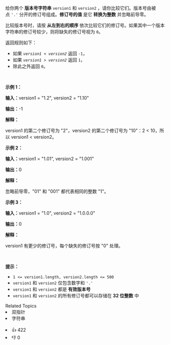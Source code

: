 <p>给你两个 <strong>版本号字符串</strong>&nbsp;<code>version1</code> 和 <code>version2</code> ，请你比较它们。版本号由被点&nbsp;<code>'.'</code> 分开的修订号组成。<strong>修订号的值</strong> 是它 <strong>转换为整数</strong> 并忽略前导零。</p>

<p>比较版本号时，请按 <strong>从左到右的顺序</strong> 依次比较它们的修订号。如果其中一个版本字符串的修订号较少，则将缺失的修订号视为 <code>0</code>。</p>

<p>返回规则如下：</p>

<ul> 
 <li>如果&nbsp;<code><em>version1&nbsp;</em>&lt;&nbsp;<em>version2</em></code> 返回 <code>-1</code>，</li> 
 <li>如果&nbsp;<code><em>version1&nbsp;</em>&gt;&nbsp;<em>version2</em></code>&nbsp;返回&nbsp;<code>1</code>，</li> 
 <li>除此之外返回 <code>0</code>。</li> 
</ul>

<p>&nbsp;</p>

<p><strong class="example">示例 1：</strong></p>

<div class="example-block"> 
 <p><strong>输入：</strong><span class="example-io">version1 = "1.2", version2 = "1.10"</span></p> 
</div>

<p><strong>输出：</strong><span class="example-io">-1</span></p>

<p><strong>解释：</strong></p>

<p>version1 的第二个修订号为&nbsp;"2"，version2 的第二个修订号为 "10"：2 &lt; 10，所以 version1 &lt; version2。</p>

<p><strong class="example">示例 2：</strong></p>

<div class="example-block"> 
 <p><strong>输入：</strong><span class="example-io">version1 = "1.01", version2 = "1.001"</span></p> 
</div>

<p><strong>输出：</strong><span class="example-io">0</span></p>

<p><strong>解释：</strong></p>

<p>忽略前导零，"01" 和 "001" 都代表相同的整数 "1"。</p>

<p><strong class="example">示例 3：</strong></p>

<div class="example-block"> 
 <p><strong>输入：</strong><span class="example-io">version1 = "1.0", version2 = "1.0.0.0"</span></p> 
</div>

<p><strong>输出：</strong><span class="example-io">0</span></p>

<p><strong>解释：</strong></p>

<p>version1 有更少的修订号，每个缺失的修订号按 "0" 处理。</p>

<p>&nbsp;</p>

<p><strong>提示：</strong></p>

<ul> 
 <li><code>1 &lt;= version1.length, version2.length &lt;= 500</code></li> 
 <li><code>version1</code> 和 <code>version2</code> 仅包含数字和 <code>'.'</code></li> 
 <li><code>version1</code> 和 <code>version2</code> 都是 <strong>有效版本号</strong></li> 
 <li><code>version1</code> 和 <code>version2</code> 的所有修订号都可以存储在 <strong>32 位整数</strong> 中</li> 
</ul>

<div><div>Related Topics</div><div><li>双指针</li><li>字符串</li></div></div><br><div><li>👍 422</li><li>👎 0</li></div>